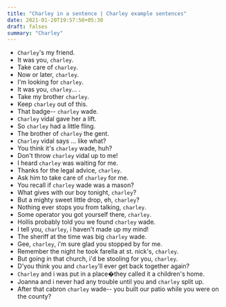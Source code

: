 ```yaml
---
title: "Charley in a sentence | Charley example sentences"
date: 2021-01-20T19:57:50+05:30
draft: falses
summary: "Charley"
---
```

- `Charley`'s my friend.
- It was you, `charley`.
- Take care of `charley`.
- Now or later, `charley`.
- I'm looking for `charley`.
- It was you, `charley`... .
- Take my brother `charley`.
- Keep `charley` out of this.
- That badge-- `charley` wade.
- `Charley` vidal gave her a lift.
- So `charley` had a little fling.
- The brother of `charley` the gent.
- `Charley` vidal says ... like what?
- You think it's `charley` wade, huh?
- Don't throw `charley` vidal up to me!
- I heard `charley` was waiting for me.
- Thanks for the legal advice, `charley`.
- Ask him to take care of `charley` for me.
- You recall if `charley` wade was a mason?
- What gives with our boy tonight, `charley`?
- But a mighty sweet little drop, eh, `charley`?
- Nothing ever stops you from talking, `charley`.
- Some operator you got yourself there, `charley`.
- Hollis probably told you we found `charley` wade.
- I tell you, `charley`, i haven't made up my mind!
- The sheriff at the time was big `charley` wade.
- Gee, `charley`, i'm sure glad you stopped by for me.
- Remember the night he took farella at st. nick's, `charley`.
- But going in that church, i'd be stooling for you, `charley`.
- D'you think you and `charley`'ll ever get back together again?
- `Charley` and i was put in a place�they called it a children's home.
- Joanna and i never had any trouble until you and `charley` split up.
- After that cabron `charley` wade-- you built our patio while you were on the county?
                 
